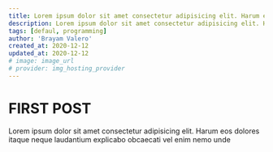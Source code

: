 ```yaml
---
title: Lorem ipsum dolor sit amet consectetur adipisicing elit. Harum eos dolores itaque neque laudantium explicabo obcaecati vel enim nemo unde
description: Lorem ipsum dolor sit amet consectetur adipisicing elit. Harum eos dolores itaque neque laudantium explicabo obcaecati vel enim nemo unde
tags: [defaul, programming]
author: 'Brayam Valero'
created_at: 2020-12-12
updated_at: 2020-12-12
# image: image_url
# provider: img_hosting_provider
---
```


# FIRST POST

Lorem ipsum dolor sit amet consectetur adipisicing elit. Harum eos dolores itaque neque laudantium
explicabo obcaecati vel enim nemo unde
